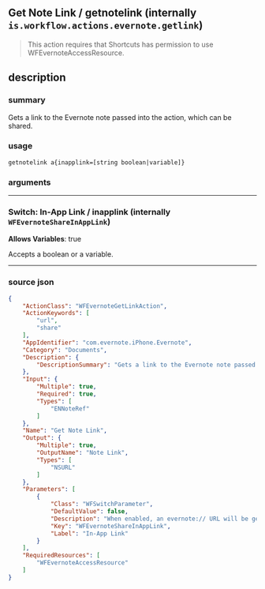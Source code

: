 
## Get Note Link / getnotelink (internally `is.workflow.actions.evernote.getlink`)

> This action requires that Shortcuts has permission to use WFEvernoteAccessResource.


## description

### summary

Gets a link to the Evernote note passed into the action, which can be shared.


### usage
```
getnotelink a{inapplink=[string boolean|variable]}
```

### arguments

---

### Switch: In-App Link / inapplink (internally `WFEvernoteShareInAppLink`)
**Allows Variables**: true



Accepts a boolean
or a variable.

---

### source json

```json
{
	"ActionClass": "WFEvernoteGetLinkAction",
	"ActionKeywords": [
		"url",
		"share"
	],
	"AppIdentifier": "com.evernote.iPhone.Evernote",
	"Category": "Documents",
	"Description": {
		"DescriptionSummary": "Gets a link to the Evernote note passed into the action, which can be shared."
	},
	"Input": {
		"Multiple": true,
		"Required": true,
		"Types": [
			"ENNoteRef"
		]
	},
	"Name": "Get Note Link",
	"Output": {
		"Multiple": true,
		"OutputName": "Note Link",
		"Types": [
			"NSURL"
		]
	},
	"Parameters": [
		{
			"Class": "WFSwitchParameter",
			"DefaultValue": false,
			"Description": "When enabled, an evernote:// URL will be generated, suitable for opening the note in the Evernote app.",
			"Key": "WFEvernoteShareInAppLink",
			"Label": "In-App Link"
		}
	],
	"RequiredResources": [
		"WFEvernoteAccessResource"
	]
}
```
